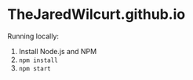 # TheJaredWilcurt.github.io

Running locally:

1. Install Node.js and NPM
2. `npm install`
3. `npm start`
